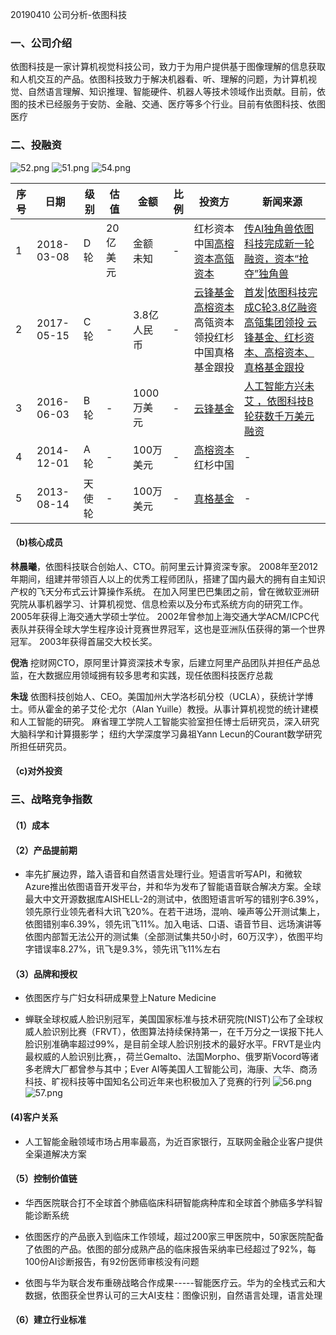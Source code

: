 20190410 公司分析-依图科技

###  一、公司介绍

依图科技是一家计算机视觉科技公司，致力于为用户提供基于图像理解的信息获取和人机交互的产品。依图科技致力于解决机器看、听、理解的问题，为计算机视觉、自然语言理解、知识推理、智能硬件、机器人等技术领域作出贡献。目前，依图的技术已经服务于安防、金融、交通、医疗等多个行业。目前有依图科技、依图医疗

### 二、投融资
![52.png](https://i.loli.net/2019/04/10/5cad3605277a5.png)
![51.png](https://i.loli.net/2019/04/10/5cad360560432.png)
![54.png](https://i.loli.net/2019/04/10/5cad360546eed.png)
  

| 序号 | 日期       | 级别   | 估值     | 金额        | 比例 | 投资方                                                       | 新闻来源                                                     |
| ---- | ---------- | ------ | -------- | ----------- | ---- | ------------------------------------------------------------ | ------------------------------------------------------------ |
| 1    | 2018-03-08 | D轮    | 20亿美元 | 金额未知    | -    | 红杉资本中国[高榕资本](https://www.qichacha.com/company_investor?companykey=cd87470c7d644d45da0ad8cbf177c1ac&companyname=%E4%B8%8A%E6%B5%B7%E4%BE%9D%E5%9B%BE%E7%BD%91%E7%BB%9C%E7%A7%91%E6%8A%80%E6%9C%89%E9%99%90%E5%85%AC%E5%8F%B8&id=74d66337fbdf4781f030008356a86771)[高瓴资本](https://www.qichacha.com/company_investor?companykey=cd87470c7d644d45da0ad8cbf177c1ac&companyname=%E4%B8%8A%E6%B5%B7%E4%BE%9D%E5%9B%BE%E7%BD%91%E7%BB%9C%E7%A7%91%E6%8A%80%E6%9C%89%E9%99%90%E5%85%AC%E5%8F%B8&id=f64b2463cf1dba199491c885dff932f3) | [传AI独角兽依图科技完成新一轮融资，资本“抢夺”独角兽](http://36kr.com/newsflashes/107254) |
| 2    | 2017-05-15 | C轮    | -        | 3.8亿人民币 | -    | [云锋基金](https://www.qichacha.com/company_investor?companykey=cd87470c7d644d45da0ad8cbf177c1ac&companyname=%E4%B8%8A%E6%B5%B7%E4%BE%9D%E5%9B%BE%E7%BD%91%E7%BB%9C%E7%A7%91%E6%8A%80%E6%9C%89%E9%99%90%E5%85%AC%E5%8F%B8&id=3d863b367aa379f71c7afc0c9cdca41d)[高榕资本](https://www.qichacha.com/company_investor?companykey=cd87470c7d644d45da0ad8cbf177c1ac&companyname=%E4%B8%8A%E6%B5%B7%E4%BE%9D%E5%9B%BE%E7%BD%91%E7%BB%9C%E7%A7%91%E6%8A%80%E6%9C%89%E9%99%90%E5%85%AC%E5%8F%B8&id=74d66337fbdf4781f030008356a86771)高瓴资本领投红杉中国真格基金跟投 | [首发\|依图科技完成C轮3.8亿融资 高瓴集团领投 云锋基金、红杉资本、高榕资本、真格基金跟投](https://www.chinaventure.com.cn/cmsmodel/news/detail/313317.shtml) |
| 3    | 2016-06-03 | B轮    | -        | 1000万美元  | -    | [云锋基金](https://www.qichacha.com/company_investor?companykey=cd87470c7d644d45da0ad8cbf177c1ac&companyname=%E4%B8%8A%E6%B5%B7%E4%BE%9D%E5%9B%BE%E7%BD%91%E7%BB%9C%E7%A7%91%E6%8A%80%E6%9C%89%E9%99%90%E5%85%AC%E5%8F%B8&id=3d863b367aa379f71c7afc0c9cdca41d) | [人工智能方兴未艾 ，依图科技B轮获数千万美元融资](http://focus.stockstar.com/SS2016060300002611.shtml) |
| 4    | 2014-12-01 | A轮    | -        | 100万美元   | -    | [高榕资本](https://www.qichacha.com/company_investor?companykey=cd87470c7d644d45da0ad8cbf177c1ac&companyname=%E4%B8%8A%E6%B5%B7%E4%BE%9D%E5%9B%BE%E7%BD%91%E7%BB%9C%E7%A7%91%E6%8A%80%E6%9C%89%E9%99%90%E5%85%AC%E5%8F%B8&id=74d66337fbdf4781f030008356a86771)红杉中国 | -                                                            |
| 5    | 2013-08-14 | 天使轮 | -        | 100万美元   | -    | [真格基金](https://www.qichacha.com/company_investor?companykey=cd87470c7d644d45da0ad8cbf177c1ac&companyname=%E4%B8%8A%E6%B5%B7%E4%BE%9D%E5%9B%BE%E7%BD%91%E7%BB%9C%E7%A7%91%E6%8A%80%E6%9C%89%E9%99%90%E5%85%AC%E5%8F%B8&id=b2004314aa49d95302179246148e0326) | -                                                            |

#### （b)核心成员

**林晨曦**，依图科技联合创始人、CTO。前阿里云计算资深专家。 2008年至2012年期间，组建并带领百人以上的优秀工程师团队，搭建了国内最大的拥有自主知识产权的飞天分布式云计算操作系统。 在加入阿里巴巴集团之前，曾在微软亚洲研究院从事机器学习、计算机视觉、信息检索以及分布式系统方向的研究工作。 2005年获得上海交通大学硕士学位。 2002年曾参加上海交通大学ACM/ICPC代表队并获得全球大学生程序设计竞赛世界冠军，这也是亚洲队伍获得的第一个世界冠军。 2003年获得首届交大校长奖。

**倪浩** 挖财网CTO，原阿里计算资深技术专家，后建立阿里产品团队并担任产品总监，在大数据应用领域拥有较多思考和实践，现任依图科技医疗总裁

**朱珑** 依图科技创始人、CEO。美国加州大学洛杉矶分校（UCLA），获统计学博士。师从霍金的弟子艾伦·尤尔（Alan Yuille）教授。从事计算机视觉的统计建模和人工智能的研究。 麻省理工学院人工智能实验室担任博士后研究员，深入研究大脑科学和计算摄影学； 纽约大学深度学习鼻祖Yann Lecun的Courant数学研究所担任研究员。

#### （c)对外投资



### 三、战略竞争指数

#### （1）成本

#### （2）产品提前期

* 率先扩展边界，踏入语音和自然语言处理行业。短语言听写API，和微软Azure推出依图语音开发平台，并和华为发布了智能语音联合解决方案。全球最大中文开源数据库AISHELL-2的测试中，依图短语言听写的错别字6.39%，领先原行业领先者科大讯飞20%。在若干进场，混响、噪声等公开测试集上，依图错别率6.39%，领先讯飞11%。加入电话、口语、语音节目、远场演讲等依图内部暂无法公开的测试集（全部测试集共50小时，60万汉字），依图平均字错误率8.27%，讯飞是9.3%，领先讯飞11%左右

#### （3）品牌和授权

* 依图医疗与广妇女科研成果登上Nature Medicine

* 蝉联全球权威人脸识别冠军，美国国家标准与技术研究院(NIST)公布了全球权威人脸识别比赛（FRVT），依图算法持续保持第一，在千万分之一误报下扥人脸识别准确率超过99%，是目前全球人脸识别技术的最好水平。FRVT是业内最权威的人脸识别比赛，，荷兰Gemalto、法国Morpho、俄罗斯Vocord等诸多老牌大厂都曾参与其中；Ever AI等美国人工智能公司，海康、大华、商汤科技、旷视科技等中国知名公司近年来也积极加入了竞赛的行列
![56.png](https://i.loli.net/2019/04/10/5cad360545dc1.png)
![57.png](https://i.loli.net/2019/04/10/5cad3605460c1.png)



####   (4)客户关系

* 人工智能金融领域市场占用率最高，为近百家银行，互联网金融企业客户提供全渠道解决方案

#### （5）控制价值链

* 华西医院联合打不全球首个肺癌临床科研智能病种库和全球首个肺癌多学科智能诊断系统

* 依图医疗的产品嵌入到临床工作领域，超过200家三甲医院中，50家医院配备了依图的产品。依图的部分成熟产品的临床报告采纳率已经超过了92%，每100份AI诊断报告，有92份医师审核没有问题

* 依图与华为联合发布重磅战略合作成果-----智能医疗云。华为的全栈式云和大数据，依图获全世界认可的三大AI支柱：图像识别，自然语言处理，语言处理

  

#### （6）建立行业标准







